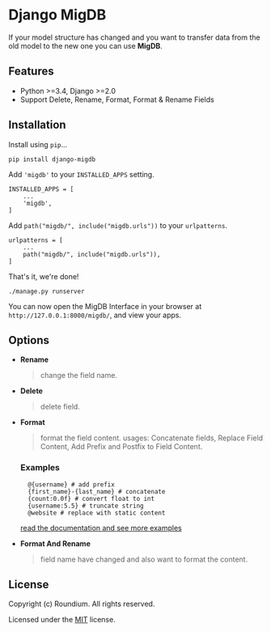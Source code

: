 # Django MigDB

If your model structure has changed and you want to transfer data from the old model to the new one you can use **MigDB**.

## Features

- Python >=3.4, Django >=2.0
- Support Delete, Rename, Format, Format & Rename Fields

## Installation

Install using `pip`...

    pip install django-migdb

Add `'migdb'` to your `INSTALLED_APPS` setting.

    INSTALLED_APPS = [
        ...
        'migdb',
    ]

Add `path("migdb/", include("migdb.urls"))` to your `urlpatterns`.

    urlpatterns = [
        ...
        path("migdb/", include("migdb.urls")),
    ]

That's it, we're done!

    ./manage.py runserver

You can now open the MigDB Interface in your browser at `http://127.0.0.1:8000/migdb/`, and view your apps.

## Options

- **Rename**
    > change the field name.
- **Delete**
    > delete field.
- **Format**
    > format the field content. usages: Concatenate fields, Replace Field Content, Add Prefix and Postfix to Field Content.

    ### Examples

        @{username} # add prefix
        {first_name}-{last_name} # concatenate
        {count:0.0f} # convert float to int
        {username:5.5} # truncate string
        @website # replace with static content
    [read the documentation and see more examples](https://docs.python.org/3/library/string.html#format-examples)
- **Format And Rename**
    > field name have changed and also want to format the content.

## License

Copyright (c) Roundium. All rights reserved.

Licensed under the [MIT](LICENSE) license.
